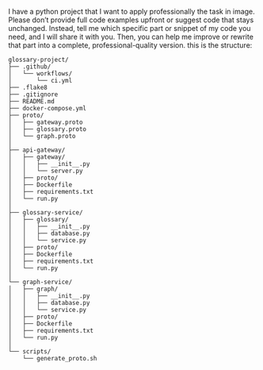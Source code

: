 I have a python project that I want to apply professionally the task in image.
Please don’t provide full code examples upfront or suggest code that stays unchanged.
Instead, tell me which specific part or snippet of my code you need, and I will share it with you.
Then, you can help me improve or rewrite that part into a complete, professional-quality version.
this is the structure:
```
glossary-project/
├── .github/
│   └── workflows/
│       └── ci.yml
├── .flake8
├── .gitignore
├── README.md
├── docker-compose.yml
├── proto/
│   ├── gateway.proto
│   ├── glossary.proto
│   └── graph.proto
│
├── api-gateway/
│   ├── gateway/
│   │   ├── __init__.py
│   │   └── server.py
│   ├── proto/
│   ├── Dockerfile
│   ├── requirements.txt
│   └── run.py
│
├── glossary-service/
│   ├── glossary/
│   │   ├── __init__.py
│   │   ├── database.py
│   │   └── service.py
│   ├── proto/
│   ├── Dockerfile
│   ├── requirements.txt
│   └── run.py
│
└── graph-service/
│   ├── graph/
│   │   ├── __init__.py
│   │   ├── database.py
│   │   └── service.py
│   ├── proto/
│   ├── Dockerfile
│   ├── requirements.txt
│   └── run.py
│
└── scripts/
    └── generate_proto.sh
```